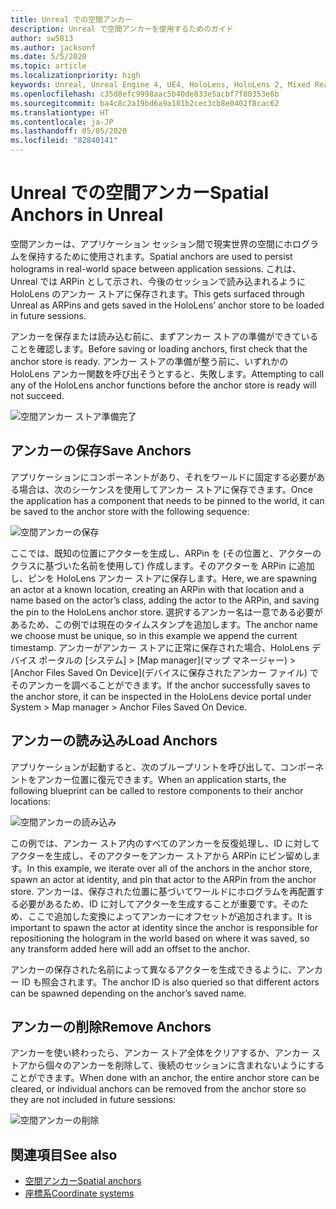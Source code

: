 ```yaml
---
title: Unreal での空間アンカー
description: Unreal で空間アンカーを使用するためのガイド
author: sw5813
ms.author: jacksonf
ms.date: 5/5/2020
ms.topic: article
ms.localizationpriority: high
keywords: Unreal, Unreal Engine 4, UE4, HoloLens, HoloLens 2, Mixed Reality, 開発, 機能, ドキュメント, ガイド, ホログラム, 空間アンカー
ms.openlocfilehash: c35d8efc9998aac5b40de833e5acbf7f80353e6b
ms.sourcegitcommit: ba4c8c2a19bd6a9a181b2cec3cb8e0402f8cac62
ms.translationtype: HT
ms.contentlocale: ja-JP
ms.lasthandoff: 05/05/2020
ms.locfileid: "82840141"
---
```

# <a name="spatial-anchors-in-unreal"></a><span data-ttu-id="21ca9-104">Unreal での空間アンカー</span><span class="sxs-lookup"><span data-stu-id="21ca9-104">Spatial Anchors in Unreal</span></span>

<span data-ttu-id="21ca9-105">空間アンカーは、アプリケーション セッション間で現実世界の空間にホログラムを保持するために使用されます。</span><span class="sxs-lookup"><span data-stu-id="21ca9-105">Spatial anchors are used to persist holograms in real-world space between application sessions.</span></span>  <span data-ttu-id="21ca9-106">これは、Unreal では ARPin として示され、今後のセッションで読み込まれるように HoloLens のアンカー ストアに保存されます。</span><span class="sxs-lookup"><span data-stu-id="21ca9-106">This gets surfaced through Unreal as ARPins and gets saved in the HoloLens’ anchor store to be loaded in future sessions.</span></span> 

<span data-ttu-id="21ca9-107">アンカーを保存または読み込む前に、まずアンカー ストアの準備ができていることを確認します。</span><span class="sxs-lookup"><span data-stu-id="21ca9-107">Before saving or loading anchors, first check that the anchor store is ready.</span></span>  <span data-ttu-id="21ca9-108">アンカー ストアの準備が整う前に、いずれかの HoloLens アンカー関数を呼び出そうとすると、失敗します。</span><span class="sxs-lookup"><span data-stu-id="21ca9-108">Attempting to call any of the HoloLens anchor functions before the anchor store is ready will not succeed.</span></span>  

![空間アンカー ストア準備完了](images/unreal-spatialanchors-store-ready.PNG)

## <a name="save-anchors"></a><span data-ttu-id="21ca9-110">アンカーの保存</span><span class="sxs-lookup"><span data-stu-id="21ca9-110">Save Anchors</span></span>

<span data-ttu-id="21ca9-111">アプリケーションにコンポーネントがあり、それをワールドに固定する必要がある場合は、次のシーケンスを使用してアンカー ストアに保存できます。</span><span class="sxs-lookup"><span data-stu-id="21ca9-111">Once the application has a component that needs to be pinned to the world, it can be saved to the anchor store with the following sequence:</span></span> 

![空間アンカーの保存](images/unreal-spatialanchors-save.PNG)

<span data-ttu-id="21ca9-113">ここでは、既知の位置にアクターを生成し、ARPin を (その位置と、アクターのクラスに基づいた名前を使用して) 作成します。そのアクターを ARPin に追加し、ピンを HoloLens アンカー ストアに保存します。</span><span class="sxs-lookup"><span data-stu-id="21ca9-113">Here, we are spawning an actor at a known location, creating an ARPin with that location and a name based on the actor’s class, adding the actor to the ARPin, and saving the pin to the HoloLens anchor store.</span></span>  <span data-ttu-id="21ca9-114">選択するアンカー名は一意である必要があるため、この例では現在のタイムスタンプを追加します。</span><span class="sxs-lookup"><span data-stu-id="21ca9-114">The anchor name we choose must be unique, so in this example we append the current timestamp.</span></span>  <span data-ttu-id="21ca9-115">アンカーがアンカー ストアに正常に保存された場合、HoloLens デバイス ポータルの [システム] > [Map manager]\(マップ マネージャー\) > [Anchor Files Saved On Device]\(デバイスに保存されたアンカー ファイル\) でそのアンカーを調べることができます。</span><span class="sxs-lookup"><span data-stu-id="21ca9-115">If the anchor successfully saves to the anchor store, it can be inspected in the HoloLens device portal under System > Map manager > Anchor Files Saved On Device.</span></span> 

## <a name="load-anchors"></a><span data-ttu-id="21ca9-116">アンカーの読み込み</span><span class="sxs-lookup"><span data-stu-id="21ca9-116">Load Anchors</span></span>

<span data-ttu-id="21ca9-117">アプリケーションが起動すると、次のブループリントを呼び出して、コンポーネントをアンカー位置に復元できます。</span><span class="sxs-lookup"><span data-stu-id="21ca9-117">When an application starts, the following blueprint can be called to restore components to their anchor locations:</span></span>

![空間アンカーの読み込み](images/unreal-spatialanchors-load.PNG)

<span data-ttu-id="21ca9-119">この例では、アンカー ストア内のすべてのアンカーを反復処理し、ID に対してアクターを生成し、そのアクターをアンカー ストアから ARPin にピン留めします。</span><span class="sxs-lookup"><span data-stu-id="21ca9-119">In this example, we iterate over all of the anchors in the anchor store, spawn an actor at identity, and pin that actor to the ARPin from the anchor store.</span></span>  <span data-ttu-id="21ca9-120">アンカーは、保存された位置に基づいてワールドにホログラムを再配置する必要があるため、ID に対してアクターを生成することが重要です。そのため、ここで追加した変換によってアンカーにオフセットが追加されます。</span><span class="sxs-lookup"><span data-stu-id="21ca9-120">It is important to spawn the actor at identity since the anchor is responsible for repositioning the hologram in the world based on where it was saved, so any transform added here will add an offset to the anchor.</span></span> 

<span data-ttu-id="21ca9-121">アンカーの保存された名前によって異なるアクターを生成できるように、アンカー ID も照会されます。</span><span class="sxs-lookup"><span data-stu-id="21ca9-121">The anchor ID is also queried so that different actors can be spawned depending on the anchor’s saved name.</span></span> 

## <a name="remove-anchors"></a><span data-ttu-id="21ca9-122">アンカーの削除</span><span class="sxs-lookup"><span data-stu-id="21ca9-122">Remove Anchors</span></span> 

<span data-ttu-id="21ca9-123">アンカーを使い終わったら、アンカー ストア全体をクリアするか、アンカー ストアから個々のアンカーを削除して、後続のセッションに含まれないようにすることができます。</span><span class="sxs-lookup"><span data-stu-id="21ca9-123">When done with an anchor, the entire anchor store can be cleared, or individual anchors can be removed from the anchor store so they are not included in future sessions:</span></span> 

![空間アンカーの削除](images/unreal-spatialanchors-remove.PNG)

## <a name="see-also"></a><span data-ttu-id="21ca9-125">関連項目</span><span class="sxs-lookup"><span data-stu-id="21ca9-125">See also</span></span>
* [<span data-ttu-id="21ca9-126">空間アンカー</span><span class="sxs-lookup"><span data-stu-id="21ca9-126">Spatial anchors</span></span>](spatial-anchors.md)
* [<span data-ttu-id="21ca9-127">座標系</span><span class="sxs-lookup"><span data-stu-id="21ca9-127">Coordinate systems</span></span>](coordinate-systems.md)
